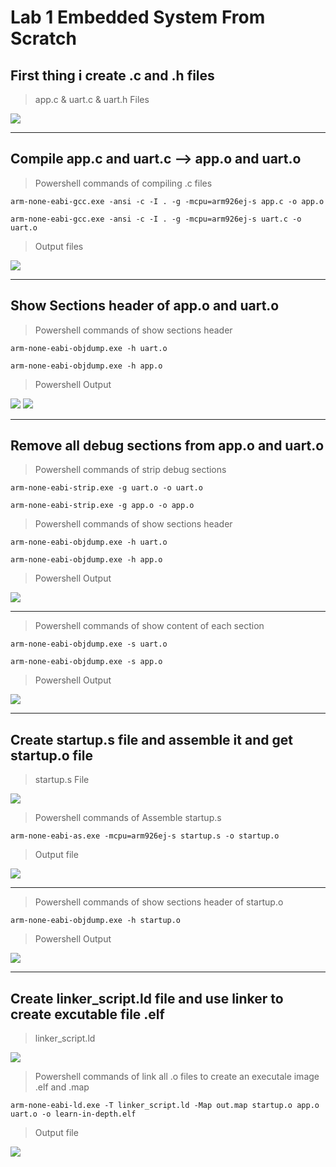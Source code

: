 # **Lab 1 Embedded System From Scratch**

## First thing i create .c and .h files
> app.c & uart.c & uart.h Files
<img src="/02_Embedded_C/02_Lesson_2/01_Lab1/img/001.jpg" >

---

## Compile app.c and uart.c --> app.o and uart.o
> Powershell commands of compiling .c files
```
arm-none-eabi-gcc.exe -ansi -c -I . -g -mcpu=arm926ej-s app.c -o app.o
```
```
arm-none-eabi-gcc.exe -ansi -c -I . -g -mcpu=arm926ej-s uart.c -o uart.o
```
> Output files
<img src="/02_Embedded_C/02_Lesson_2/01_Lab1/img/002.jpg" >

---

## Show Sections header of app.o and uart.o
> Powershell commands of show sections header
```
arm-none-eabi-objdump.exe -h uart.o
```
```
arm-none-eabi-objdump.exe -h app.o
```
> Powershell Output
<img src="/02_Embedded_C/02_Lesson_2/01_Lab1/img/003.jpg" >
<img src="/02_Embedded_C/02_Lesson_2/01_Lab1/img/004.jpg" >

---

## Remove all debug sections from app.o and uart.o
> Powershell commands of strip debug sections
```
arm-none-eabi-strip.exe -g uart.o -o uart.o
```
```
arm-none-eabi-strip.exe -g app.o -o app.o
```
> Powershell commands of show sections header
```
arm-none-eabi-objdump.exe -h uart.o
```
```
arm-none-eabi-objdump.exe -h app.o
```
> Powershell Output
<img src="/02_Embedded_C/02_Lesson_2/01_Lab1/img/005.jpg" >

---

> Powershell commands of show content of each section

```
arm-none-eabi-objdump.exe -s uart.o
```
```
arm-none-eabi-objdump.exe -s app.o
```
> Powershell Output
<img src="/02_Embedded_C/02_Lesson_2/01_Lab1/img/006.jpg" >

---

## Create startup.s file and assemble it and get startup.o file

> startup.s File

<img src="/02_Embedded_C/02_Lesson_2/01_Lab1/img/007.jpg" >

> Powershell commands of Assemble startup.s

```
arm-none-eabi-as.exe -mcpu=arm926ej-s startup.s -o startup.o
```
> Output file
<img src="/02_Embedded_C/02_Lesson_2/01_Lab1/img/008.jpg" >

---

> Powershell commands of show sections header of startup.o

```
arm-none-eabi-objdump.exe -h startup.o
```
> Powershell Output
<img src="/02_Embedded_C/02_Lesson_2/01_Lab1/img/009.jpg" >

---

## Create linker_script.ld file and use linker to create excutable file .elf

> linker_script.ld

<img src="/02_Embedded_C/02_Lesson_2/01_Lab1/img/010.jpg" >

> Powershell commands of link all .o files to create an executale image .elf and .map

```
arm-none-eabi-ld.exe -T linker_script.ld -Map out.map startup.o app.o uart.o -o learn-in-depth.elf
```
> Output file

<img src="/02_Embedded_C/02_Lesson_2/01_Lab1/img/011.jpg" >